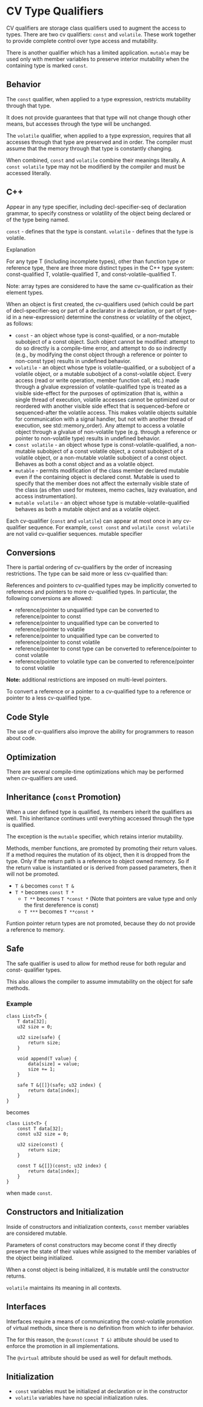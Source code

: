# CV Type Qualifiers

CV qualifiers are storage class qualifiers used to augment the access to types.
There are two cv qualifiers: `const` and `volatile`. These work together to
provide complete control over type access and mutability.

There is another qualifier which has a limited application. `mutable` may be
used only with member variables to preserve interior mutability when the
containing type is marked `const`.

## Behavior

The `const` qualifier, when applied to a type expression, restricts mutability through that type.

It does not provide guarantees that that type will not change though other means, but accesses
through the type will be unchanged.

The `volatile` qualifier, when applied to a type expression, requires that all
accesses through that type are preserved and in order. The compiler must
assume that the memory through that type is constantly changing.

When combined, `const` and `volatile` combine their meanings literally. A
`const volatile` type may  not be modifierd by the compiler and must be
accessed literally.

## C++

Appear in any type specifier, including decl-specifier-seq of declaration grammar, to specify constness or volatility of the object being declared or of the type being named.

`const` - defines that the type is constant.
`volatile` - defines that the type is volatile.

Explanation

For any type T (including incomplete types), other than function type or reference type, there are three more distinct types in the C++ type system: const-qualified T, volatile-qualified T, and const-volatile-qualified T.

Note: array types are considered to have the same cv-qualification as their element types.

When an object is first created, the cv-qualifiers used (which could be part of decl-specifier-seq or part of a declarator in a declaration, or part of type-id in a new-expression) determine the constness or volatility of the object, as follows:

- `const` - an object whose type is const-qualified, or a non-mutable subobject of a const object. Such object cannot be modified: attempt to do so directly is a compile-time error, and attempt to do so indirectly (e.g., by modifying the const object through a reference or pointer to non-const type) results in undefined behavior.
- `volatile` - an object whose type is volatile-qualified, or a subobject of a volatile object, or a mutable subobject of a const-volatile object. Every access (read or write operation, member function call, etc.) made through a glvalue expression of volatile-qualified type is treated as a visible side-effect for the purposes of optimization (that is, within a single thread of execution, volatile accesses cannot be optimized out or reordered with another visible side effect that is sequenced-before or sequenced-after the volatile access. This makes volatile objects suitable for communication with a signal handler, but not with another thread of execution, see std::memory_order). Any attempt to access a volatile object through a glvalue of non-volatile type (e.g. through a reference or pointer to non-volatile type) results in undefined behavior.
- `const volatile` - an object whose type is const-volatile-qualified, a non-mutable subobject of a const volatile object, a const subobject of a volatile object, or a non-mutable volatile subobject of a const object. Behaves as both a const object and as a volatile object.
- `mutable` - permits modification of the class member declared mutable even if the containing object is declared const.
Mutable is used to specify that the member does not affect the externally visible state of the class (as often used for mutexes, memo caches, lazy evaluation, and access instrumentation).
- `mutable volatile` - an object whose type is mutable-volatile-qualified behaves as both a mutable object and as a volatile object.

Each cv-qualifier (`const` and `volatile`) can appear at most once in any cv-qualifier sequence. For example, `const const` and `volatile const volatile` are not valid cv-qualifier sequences.
mutable specifier

## Conversions

There is partial ordering of cv-qualifiers by the order of increasing restrictions.
The type can be said more or less cv-qualified than:

References and pointers to cv-qualified types may be implicitly converted to references and
pointers to more cv-qualified types. In particular, the following conversions are allowed:

- reference/pointer to unqualified type can be converted to reference/pointer to const
- reference/pointer to unqualified type can be converted to reference/pointer to volatile
- reference/pointer to unqualified type can be converted to reference/pointer to const volatile
- reference/pointer to const type can be converted to reference/pointer to const volatile
- reference/pointer to volatile type can be converted to reference/pointer to const volatile

**Note:** additional restrictions are imposed on multi-level pointers.

To convert a reference or a pointer to a cv-qualified type to a reference or pointer to a less cv-qualified type.

## Code Style

The use of cv-qualifiers also improve the ability for programmers to reason about code.

## Optimization

There are several compile-time optimizations which may be performed when cv-qualifiers are used.

## Inheritance (`const` Promotion)

When a user defined type is qualified, its members inherit the qualifiers as well.
This inheritance continues until everything accessed through the type is qualified.

The exception is the `mutable` specifier, which retains interior mutability.

Methods, member functions, are promoted by promoting their return values.
If a method requires the mutation of its object, then it is dropped from the type.
Only if the return path is a reference to object owned memory.
So if the return value is instantiated or is derived from passed parameters, then it will not be promoted.

- `T &` becomes `const T &`
- `T *` becomes `const T *`
  - `T **` becomes `T *const *` (Note that pointers are value type and only the first dereference is const)
  - `T ***` becomes `T **const *`

Funtion pointer return types are not promoted, because they do not provide a reference to memory.

## Safe

The safe qualifier is used to allow for method reuse for both regular and const-
qualifier types.

This also allows the compiler to assume immutability on the object for safe methods.

### Example

```mj
class List<T> {
    T data[32];
    u32 size = 0;

    u32 size(safe) {
        return size;
    }

    void append(T value) {
        data[size] = value;
        size += 1;
    }

    safe T &{[]}(safe; u32 index) {
        return data[index];
    }
}
```

becomes

```mj
class List<T> {
    const T data[32];
    const u32 size = 0;

    u32 size(const) {
        return size;
    }

    const T &{[]}(const; u32 index) {
        return data[index];
    }
}
```

when made `const`.

## Constructors and Initialization

Inside of constructors and initialization contexts, `const` member variables are considered mutable.

Parameters of const constructors may become const if they directly preserve the state of their values while assigned to the
member variables of the object being initialized.

When a const object is being initialized, it is mutable until the constructor returns.

`volatile` maintains its meaning in all contexts.

## Interfaces

Interfaces require a means of communicating the const-volatile promotion of virtual methods, since there is no definition
from which to infer behavior.

The for this reason, the `@const(const T &)` attibute should be used to enforce the promotion in all implementations.

The `@virtual` attribute should be used as well for default methods.

## Initialization

- `const` variables must be initialized at declaration or in the constructor
- `volatile` variables have no special initialization rules.
